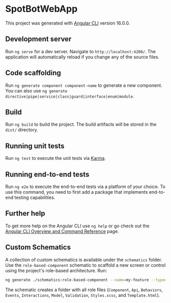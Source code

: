 # SpotBotWebApp

This project was generated with [Angular CLI](https://github.com/angular/angular-cli) version 16.0.0.

## Development server

Run `ng serve` for a dev server. Navigate to `http://localhost:4200/`. The application will automatically reload if you change any of the source files.

## Code scaffolding

Run `ng generate component component-name` to generate a new component. You can also use `ng generate directive|pipe|service|class|guard|interface|enum|module`.

## Build

Run `ng build` to build the project. The build artifacts will be stored in the `dist/` directory.

## Running unit tests

Run `ng test` to execute the unit tests via [Karma](https://karma-runner.github.io).

## Running end-to-end tests

Run `ng e2e` to execute the end-to-end tests via a platform of your choice. To use this command, you need to first add a package that implements end-to-end testing capabilities.

## Further help

To get more help on the Angular CLI use `ng help` or go check out the [Angular CLI Overview and Command Reference](https://angular.io/cli) page.

## Custom Schematics

A collection of custom schematics is available under the `schematics` folder. Use the `role-based-component` schematic to scaffold a new screen or control using the project's role-based architecture. Run:

```bash
ng generate ./schematics:role-based-component --name=my-feature --type=screen
```

The schematic creates a folder with all role files (`Component`, `Api`, `Behaviors`, `Events`, `Interactions`, `Model`, `Validation`, `Styles.scss`, and `Template.html`).
